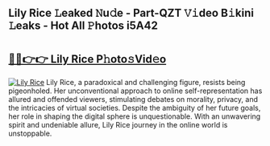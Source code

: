 ## Lily Rice 𝙻eaked 𝙽u𝚍e - Part-QZT 𝚅𝚒deo B𝚒kini 𝙻eaks - Hot All 𝙿hotos i5A42

# <h2><a href="http://ld1h7hz.urlbe.top/?page=Lily+Rice">🔗🔗👉👉 Lily Rice P𝚑oto𝚜Vid𝚎o</a></h2>

[![Lily Rice](https://i.imgur.com/eBuTRDB.gif)](http://ld1h7hz.urlbe.top/?page=Lily+Rice)
Lily Rice, a paradoxical and challenging figure, resists being pigeonholed. Her unconventional approach to online self-representation has allured and offended viewers, stimulating debates on morality, privacy, and the intricacies of virtual societies. Despite the ambiguity of her future goals, her role in shaping the digital sphere is unquestionable. With an unwavering spirit and undeniable allure, Lily Rice journey in the online world is unstoppable.
